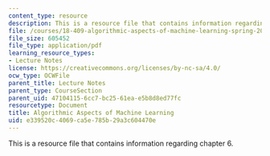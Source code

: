 ```yaml
---
content_type: resource
description: This is a resource file that contains information regarding chapter 6.
file: /courses/18-409-algorithmic-aspects-of-machine-learning-spring-2015/e339520c4069ca5e785b29a3c604470e_MIT18_409S15_chapp6.pdf
file_size: 605452
file_type: application/pdf
learning_resource_types:
- Lecture Notes
license: https://creativecommons.org/licenses/by-nc-sa/4.0/
ocw_type: OCWFile
parent_title: Lecture Notes
parent_type: CourseSection
parent_uid: 47104115-6cc7-bc25-61ea-e5b8d8ed77fc
resourcetype: Document
title: Algorithmic Aspects of Machine Learning
uid: e339520c-4069-ca5e-785b-29a3c604470e
---
```

This is a resource file that contains information regarding chapter 6.
